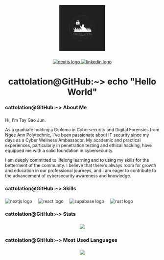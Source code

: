 <div align="center">
  <img height="150" src="img/CATTOLATION.png"  />
</div>

###

<div align="center">
  <a href="https://www.taygaojun.com" target="_blank">
    <img src="https://img.shields.io/static/v1?message=Portfolio&logo=nextdotjs&label=&color=0077B5&logoColor=white&labelColor=&style=for-the-badge" height="25" alt="nextjs logo"  />
  </a>
  <a href="https://www.linkedin.com/in/taygaojun" target="_blank">
    <img src="https://img.shields.io/static/v1?message=LinkedIn&logo=linkedin&label=&color=0077B5&logoColor=white&labelColor=&style=for-the-badge" height="25" alt="linkedin logo"  />
  </a>
</div>

###

<h1 align="center">cattolation@GitHub:~> echo "Hello World"</h1>

###

<h3 align="left">cattolation@GitHub:~> About Me</h3>

###

<p align="left">
Hi, I'm Tay Gao Jun.
  
As a graduate holding a Diploma in Cybersecurity and Digital Forensics from Ngee Ann Polytechnic, I've been passionate about IT security since my days as a Cyber Wellness Ambassador. My academic and practical experiences, particularly in penetration testing and ethical hacking, have equipped me with a solid foundation in cybersecurity.

I am deeply committed to lifelong learning and to using my skills for the betterment of the community. I believe that there's always room for growth and education in our professional journeys, and I am eager to contribute to the advancement of cybersecurity awareness and knowledge.
</p>

###

<h3 align="left">cattolation@GitHub:~> Skills</h3>

###

<div align="left">
  <img src="https://skillicons.dev/icons?i=nextjs" height="40" alt="nextjs logo"  />
  <img width="12" />
  <img src="https://skillicons.dev/icons?i=react" height="40" alt="react logo"  />
  <img width="12" />
  <img src="https://skillicons.dev/icons?i=supabase" height="40" alt="supabase logo"  />
  <img width="12" />
  <img src="https://skillicons.dev/icons?i=rust" height="40" alt="rust logo"  />
</div>

###

<h3 align="left">cattolation@GitHub:~> Stats</h3>

###

<div align="center">
  <img src="https://github-readme-stats-three-tau-35.vercel.app/api?username=cattolation&theme=onedark&show_icons=true&show=reviews,discussions_started,discussions_answered,prs_merged,prs_merged_percentage&exclude_repo=DL-Assignment-1,DL-Assignment-2" />
</div>

###

<h3 align="left">cattolation@GitHub:~> Most Used Languages</h3>

###

<div align="center">
  <img src="https://github-readme-stats-three-tau-35.vercel.app/api/top-langs?username=cattolation&theme=onedark&layout=donut&exclude_repo=DL-Assignment-1,DL-Assignment-2" />
</div>

###

